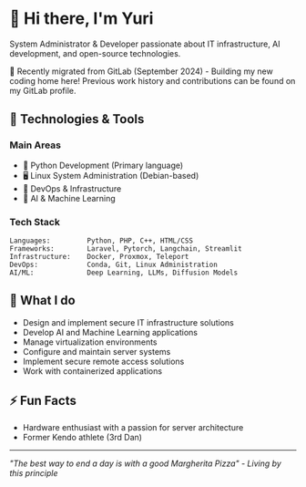 # 👋 Hi there, I'm Yuri

System Administrator & Developer passionate about IT infrastructure, AI development, and open-source technologies.

🔄 Recently migrated from GitLab (September 2024) - Building my new coding home here! Previous work history and contributions can be found on my GitLab profile.

## 🔧 Technologies & Tools

### Main Areas
- 🐍 Python Development (Primary language)
- 🖥️ Linux System Administration (Debian-based)
- 🚀 DevOps & Infrastructure
- 🤖 AI & Machine Learning

### Tech Stack
```text
Languages:         Python, PHP, C++, HTML/CSS
Frameworks:        Laravel, Pytorch, Langchain, Streamlit
Infrastructure:    Docker, Proxmox, Teleport
DevOps:            Conda, Git, Linux Administration
AI/ML:             Deep Learning, LLMs, Diffusion Models
```

## 💼 What I do
- Design and implement secure IT infrastructure solutions
- Develop AI and Machine Learning applications
- Manage virtualization environments
- Configure and maintain server systems
- Implement secure remote access solutions
- Work with containerized applications

## ⚡ Fun Facts
- Hardware enthusiast with a passion for server architecture
- Former Kendo athlete (3rd Dan)

---
*"The best way to end a day is with a good Margherita Pizza" - Living by this principle*
